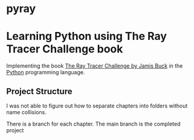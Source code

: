 # pyray

# Learning Python using The Ray Tracer Challenge book

Implementing the book [The Ray Tracer Challenge by Jamis Buck](https://www.barnesandnoble.com/w/the-ray-tracer-challenge-jamis-buck/1127035142) in the [Python](https://www.python.org/) programming language.

## Project Structure

I was not able to figure out how to separate chapters into folders without name collisions.

There is a branch for each chapter. The main branch is the completed project
